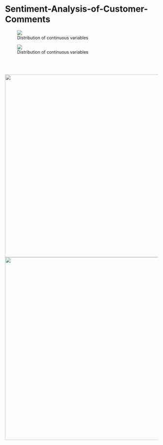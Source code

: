 # Sentiment-Analysis-of-Customer-Comments

<figure>
  <img align="center"
  src="https://user-images.githubusercontent.com/53469433/152629921-8e77ad4f-bfc8-45e7-9abe-556da4d197fc.png"
  >
  <figcaption>Distribution of continuous variables</figcaption>
</figure>

<figure>
  <img align="center"
  src="https://user-images.githubusercontent.com/53469433/152709955-ef5239ee-d020-420f-841d-84d51f9ae9cc.png"
  >
  <figcaption>Distribution of continuous variables</figcaption>
</figure>




<br/>

<br/>

<br/>


<img align="center" src="https://user-images.githubusercontent.com/53469433/153772980-fec31cbd-0617-40bf-be8a-6a7f17e24b42.png" width="600" />

<img align="center" src="https://user-images.githubusercontent.com/53469433/153772982-284a968a-7d7c-422a-b74f-a3e5d440c5ba.png" width="600" />




